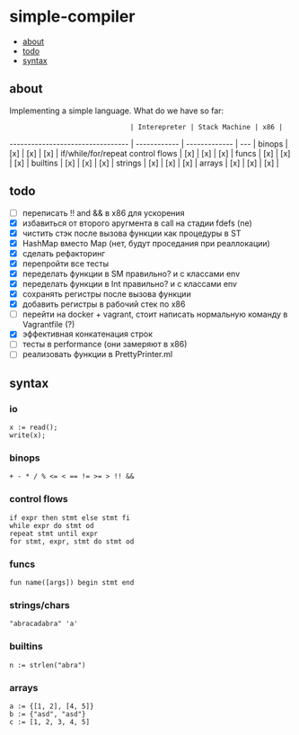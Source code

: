 # simple-compiler

- [about](#about)
- [todo](#todo)
- [syntax](#syntax)

## about

Implementing a simple language.
What do we have so far:

                                  | Interepreter | Stack Machine | x86 |
--------------------------------- | ------------ | ------------- | --- |
binops                            | [x]          | [x]           | [x] |
if/while/for/repeat control flows | [x]          | [x]           | [x] |
funcs                             | [x]          | [x]           | [x] |
builtins                          | [x]          | [x]           | [x] |
strings                           | [x]          | [x]           | [x] |
arrays                            | [x]          | [x]           | [x] |

## todo

- [ ] переписать !! and && в x86 для ускорения
- [x] избавиться от второго аругмента в call на стадии fdefs (ne)
- [x] чистить стэк после вызова функции как процедуры в ST
- [x] HashMap вместо Map (нет, будут проседания при реаллокации)
- [x] сделать рефакторинг
- [x] перепройти все тесты
- [x] переделать функции в SM правильно? и с классами env
- [x] переделать функции в Int правильно? и с классами env
- [x] сохранять регистры после вызова функции
- [x] добавить регистры в рабочий стек по x86
- [ ] перейти на docker + vagrant, стоит написать нормальную команду в Vagrantfile (?)
- [x] эффективная конкатенация строк
- [ ] тесты в performance (они замеряют в x86)
- [ ] реализовать функции в PrettyPrinter.ml

## syntax

### io

	x := read();
	write(x);

### binops

	+ - * / % <= < == != >= > !! &&

### control flows

	if expr then stmt else stmt fi
	while expr do stmt od
	repeat stmt until expr
	for stmt, expr, stmt do stmt od

### funcs

	fun name([args]) begin stmt end

### strings/chars

	"abracadabra" 'a'

### builtins

	n := strlen("abra")

### arrays

	a := {[1, 2], [4, 5]}
	b := {"asd", "asd"}
	c := [1, 2, 3, 4, 5]
